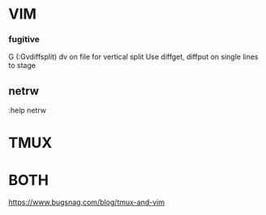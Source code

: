 # VIM
### fugitive
G (:Gvdiffsplit)
dv on file for vertical split
Use diffget, diffput on single lines to stage

## netrw
:help netrw

# TMUX

# BOTH
https://www.bugsnag.com/blog/tmux-and-vim
